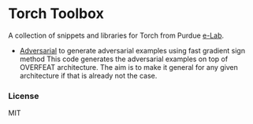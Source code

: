 # Torch Toolbox

A collection of snippets and libraries for Torch from Purdue [e-Lab](http://engineering.purdue.edu/elab/).

 - [Adversarial](Adversarial) to generate adversarial examples using fast gradient sign method
 This code generates the adversarial examples on top of OVERFEAT architecture.
 The aim is to make it general for any given architecture if that is already not the case. 

### License

MIT
